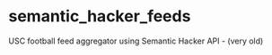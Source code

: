 semantic_hacker_feeds
=====================

USC football feed aggregator using Semantic Hacker API - (very old)
